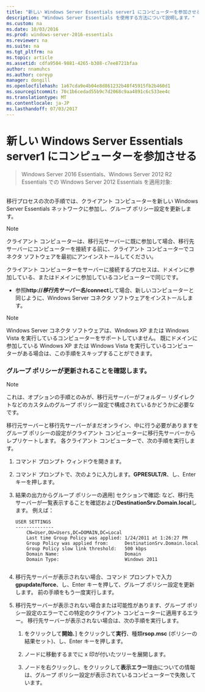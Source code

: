 ```yaml
---
title: "新しい Windows Server Essentials server1 にコンピューターを参加させる"
description: "Windows Server Essentials を使用する方法について説明します。"
ms.custom: na
ms.date: 10/03/2016
ms.prod: windows-server-2016-essentials
ms.reviewer: na
ms.suite: na
ms.tgt_pltfrm: na
ms.topic: article
ms.assetid: cdfa9504-9881-4265-b308-c7ee8721bfaa
author: nnamuhcs
ms.author: coreyp
manager: dongill
ms.openlocfilehash: 1a67cda9e4b04e8d861232b48f45915fb2b460d1
ms.sourcegitcommit: 70c1b6cedad55b9c7d2068c9aa4891c6c533ee4c
ms.translationtype: MT
ms.contentlocale: ja-JP
ms.lasthandoff: 07/03/2017
---
```

# <a name="join-computers-to-the-new-windows-server-essentials-server1"></a>新しい Windows Server Essentials server1 にコンピューターを参加させる

>Windows Server 2016 Essentials、Windows Server 2012 R2 Essentials での Windows Server 2012 Essentials を適用対象:

##  <a name="BKMK_JoinComputers"></a>   
 移行プロセスの次の手順では、クライアント コンピューターを新しい Windows Server Essentials ネットワークに参加し、グループ ポリシー設定を更新します。  
  
> [!NOTE]
>  クライアント コンピューターは、移行元サーバーに既に参加して場合、移行先サーバーにコンピューターを接続する前に、クライアント コンピューターでコネクタ ソフトウェアを最初にアンインストールしてください。  
  
 クライアント コンピューターをサーバーに接続するプロセスは、ドメインに参加している、またはドメインに参加しているコンピューターで同じです。  
  
-   参照**http://***移行先サーバー名***/connect**して場合、新しいコンピューターと同じように、Windows Server コネクタ ソフトウェアをインストールします。  
  
> [!NOTE]
>  Windows Server コネクタ ソフトウェアは、Windows XP または Windows Vista を実行しているコンピューターをサポートしていません。 既にドメインに参加している Windows XP または Windows Vista を実行しているコンピューターがある場合は、この手順をスキップすることができます。  
  
### <a name="ensure-that-group-policy-has-updated"></a>グループ ポリシーが更新されることを確認します。  
  
> [!NOTE]
>  これは、オプションの手順とのみが、移行元サーバーがフォルダー リダイレクトなどのカスタムのグループ ポリシー設定で構成されているかどうかに必要なです。  
  
 移行元サーバーと移行先サーバーがまだオンライン、中に行う必要がありますをグループ ポリシーの設定がクライアント コンピューターに移行先サーバーからレプリケートします。 各クライアント コンピューターで、次の手順を実行します。  
  
1.  コマンド プロンプト ウィンドウを開きます。  
  
2.  コマンド プロンプトで、次のように入力します。**GPRESULT/R**、し、Enter キーを押します。  
  
3.  結果の出力からグループ ポリシーの適用] セクションで確認: など、移行先サーバーが一覧表示することを確認および**DestinationSrv.Domain.local**します。 例えば：  
  
    ```  
    USER SETTINGS  
    --------------  
        CN=User,OU=Users,DC=DOMAIN,DC=Local  
        Last time Group Policy was applied: 1/24/2011 at 1:26:27 PM  
        Group Policy was applied from:      DestinationSrv.Domain.local  
        Group Policy slow link threshold:   500 kbps  
        Domain Name:                        Domain  
        Domain Type:                        Windows 2011  
  
    ```  
  
4.  移行先サーバーが表示されない場合、コマンド プロンプトで入力**gpupdate/force**、し、Enter キーを押して、グループ ポリシー設定を更新します。 前の手順をもう一度実行します。  
  
5.  移行先サーバーが表示されない場合または可能性があります、グループ ポリシー設定のエラーでこの特定のクライアント コンピューターに適用するエラー。 移行先サーバーが表示されない場合は、次の手順を実行します。  
  
    1.  をクリックして**開始**、] をクリックして**実行**、種類**rsop.msc** (ポリシーの結果セット)、し、Enter キーを押します。  
  
    2.  ノードに移動するまでに x 印が付いたツリーを展開します。  
  
    3.  ノードを右クリックし、をクリックして**表示エラー**理由についての情報は、グループ ポリシー設定が表示されているコンピューターで失敗しています。
